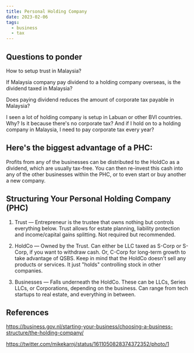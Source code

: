```yaml
---
title: Personal Holding Company
date: 2023-02-06
tags:
  - business
  - tax
---
```


## Questions to ponder

How to setup trust in Malaysia?

If Malaysia company pay dividend to a holding company overseas, is the dividend taxed in Malaysia?

Does paying dividend reduces the amount of corporate tax payable in Malaysia?

I seen a lot of holding company is setup in Labuan or other BVI countries. Why? Is it because there's no corporate tax? And if I hold on to a holding company in Malaysia, I need to pay corporate tax every year?

## Here's the biggest advantage of a PHC:

Profits from any of the businesses can be distributed to the HoldCo as a dividend, which are usually tax-free. You can then re-invest this cash into any of the other businesses within the PHC, or to even start or buy another a new company.

## Structuring Your Personal Holding Company (PHC)

1. Trust — Entrepreneur is the trustee that owns nothing but controls everything below. Trust allows for estate planning, liability protection and income/capital gains splitting. Not required but recommended.

2. HoldCo — Owned by the Trust. Can either be LLC taxed as S-Corp or S-Corp, if you want to withdraw cash. Or, C-Corp for long-term growth to take advantage of QSBS. Keep in mind that the HoldCo doesn't sell any products or services. It just "holds" controlling stock in other companies.

3. Businesses — Falls underneath the HoldCo. These can be LLCs, Series LLCs, or Corporations, depending on the business. Can range from tech startups to real estate, and everything in between.

## References

https://business.gov.nl/starting-your-business/choosing-a-business-structure/the-holding-company/

https://twitter.com/mikekarnj/status/1611050828374372352/photo/1
